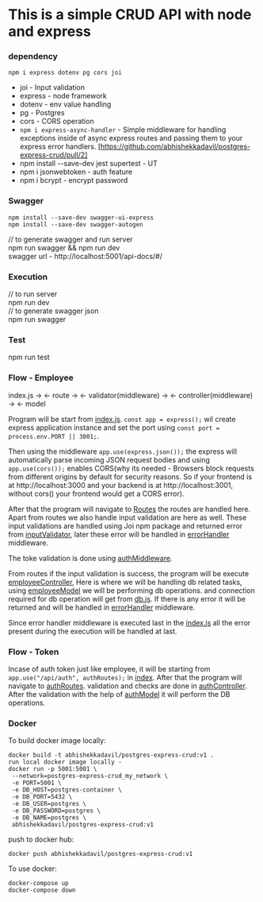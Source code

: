 # This is a simple CRUD API with node and express

### dependency

```
npm i express dotenv pg cors joi
```

- joi - Input validation
- express - node framework
- dotenv - env value handling
- pg - Postgres
- cors - CORS operation
- `npm i express-async-handler` - Simple middleware for handling exceptions inside of async express routes and passing them to your express error handlers. [https://github.com/abhishekkadavil/postgres-express-crud/pull/2]
- npm install --save-dev jest supertest - UT
- npm i jsonwebtoken - auth feature
- npm i bcrypt - encrypt password

### Swagger

```
npm install --save-dev swagger-ui-express
npm install --save-dev swagger-autogen
```

// to generate swagger and run server  
npm run swagger && npm run dev  
swagger url - http://localhost:5001/api-docs/#/

### Execution

// to run server  
npm run dev  
// to generate swagger json  
npm run swagger

### Test

npm run test

### Flow - Employee

index.js -> <- route -> <- validator(middleware) -> <- controller(middleware) -> <- model

Program will be start from [index.js](index.js). `const app = express();` wil create express application instance and set the port using `const port = process.env.PORT || 3001;`.

Then using the middleware `app.use(express.json());` the express will automatically parse incoming JSON request bodies and using `app.use(cors());` enables CORS(why its needed - Browsers block requests from different origins by default for security reasons.
So if your frontend is at http://localhost:3000 and your backend is at http://localhost:3001, without cors() your frontend would get a CORS error).

After that the program will navigate to [Routes](src/routes/employeeRoutes.js) the routes are handled here. Apart from routes we also handle input validation are here as well. These input validations are handled using Joi npm package and returned error from [inputValidator](src/middlewares/inputValidator.js), later these error will be handled in [errorHandler](src/middlewares/errorHandler.js) middleware.

The toke validation is done using [authMiddleware](src/middlewares/authMiddleware.js).

From routes if the input validation is success, the program will be execute [employeeController](src/controllers/employeeController.js), Here is where we will be handling db related tasks, using [employeeModel](src/models/employeeModel.js) we will be performing db operations. and connection required for db operation will get from [db.js](src/config/db.js). If there is any error it will be returned and will be handled in [errorHandler](src/middlewares/errorHandler.js) middleware.

Since error handler middleware is executed last in the [index.js](index.js) all the error present during the execution will be handled at last.

### Flow - Token

Incase of auth token just like employee, it will be starting from `app.use("/api/auth", authRoutes);` in [index](index.js). After that the program will navigate to [authRoutes](src/routes/authRoutes.js). validation and checks are done in [authController](src/controllers/authController.js). After the validation with the help of [authModel](src/models/authModel.js) it will perform the DB operations.

### Docker

To build docker image locally:

```
docker build -t abhishekkadavil/postgres-express-crud:v1 .
run local docker image locally -
docker run -p 5001:5001 \
 --network=postgres-express-crud_my_network \
 -e PORT=5001 \
 -e DB_HOST=postgres-container \
 -e DB_PORT=5432 \
 -e DB_USER=postgres \
 -e DB_PASSWORD=postgres \
 -e DB_NAME=postgres \
 abhishekkadavil/postgres-express-crud:v1
```

push to docker hub:

```
docker push abhishekkadavil/postgres-express-crud:v1
```

To use docker:

```
docker-compose up
docker-compose down
```
